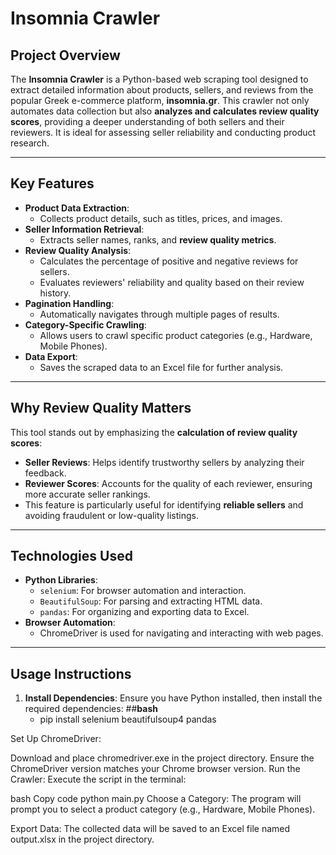 # **Insomnia Crawler**

## **Project Overview**
The **Insomnia Crawler** is a Python-based web scraping tool designed to extract detailed information about products, sellers, and reviews from the popular Greek e-commerce platform, **insomnia.gr**. This crawler not only automates data collection but also **analyzes and calculates review quality scores**, providing a deeper understanding of both sellers and their reviewers. It is ideal for assessing seller reliability and conducting product research.

---

## **Key Features**
- **Product Data Extraction**:
  - Collects product details, such as titles, prices, and images.
- **Seller Information Retrieval**:
  - Extracts seller names, ranks, and **review quality metrics**.
- **Review Quality Analysis**:
  - Calculates the percentage of positive and negative reviews for sellers.
  - Evaluates reviewers' reliability and quality based on their review history.
- **Pagination Handling**:
  - Automatically navigates through multiple pages of results.
- **Category-Specific Crawling**:
  - Allows users to crawl specific product categories (e.g., Hardware, Mobile Phones).
- **Data Export**:
  - Saves the scraped data to an Excel file for further analysis.

---

## **Why Review Quality Matters**
This tool stands out by emphasizing the **calculation of review quality scores**:
- **Seller Reviews**: Helps identify trustworthy sellers by analyzing their feedback.
- **Reviewer Scores**: Accounts for the quality of each reviewer, ensuring more accurate seller rankings.
- This feature is particularly useful for identifying **reliable sellers** and avoiding fraudulent or low-quality listings.

---

## **Technologies Used**
- **Python Libraries**:
  - `selenium`: For browser automation and interaction.
  - `BeautifulSoup`: For parsing and extracting HTML data.
  - `pandas`: For organizing and exporting data to Excel.
- **Browser Automation**:
  - ChromeDriver is used for navigating and interacting with web pages.

---

## **Usage Instructions**
1. **Install Dependencies**:
   Ensure you have Python installed, then install the required dependencies:
  ##**bash**
   - pip install selenium beautifulsoup4 pandas

Set Up ChromeDriver:

Download and place chromedriver.exe in the project directory.
Ensure the ChromeDriver version matches your Chrome browser version.
Run the Crawler: Execute the script in the terminal:

bash
Copy code
python main.py
Choose a Category: The program will prompt you to select a product category (e.g., Hardware, Mobile Phones).

Export Data: The collected data will be saved to an Excel file named output.xlsx in the project directory.
